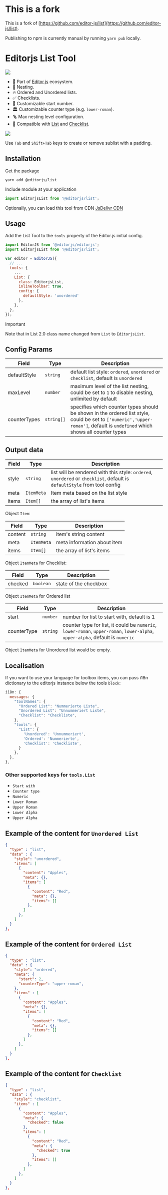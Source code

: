 # This is a fork

This is a fork of [https://github.com/editor-js/list](https://github.com/editor-js/list).

Publishing to npm is currently manual by running `yarn pub` locally.

# Editorjs List Tool

![](assets/readme_image.png)

- 🤩 Part of [Editor.js](https://editorjs.io/) ecosystem.
- 📂 Nesting.
- 🔥 Ordered and Unordered lists.
- ✅ Checklists.
- 🔢 Customizable start number.
- 🏛️ Customizable counter type (e.g. `lower-roman`).
- 🪜 Max nesting level configuration.
- 📝 Compatible with [List](https://github.com/editor-js/list) and [Checklist](https://github.com/editor-js/checklist).

![](assets/demo.gif)

Use `Tab` and `Shift+Tab` keys to create or remove sublist with a padding.

## Installation

Get the package

```shell
yarn add @editorjs/list
```

Include module at your application

```javascript
import EditorjsList from '@editorjs/list';
```

Optionally, you can load this tool from CDN [JsDelivr CDN](https://cdn.jsdelivr.net/npm/@editorjs/list@2)

## Usage

Add the List Tool to the `tools` property of the Editor.js initial config.

```javascript
import EditorJS from '@editorjs/editorjs';
import EditorjsList from '@editorjs/list';

var editor = EditorJS({
  // ...
  tools: {
    ...
    List: {
      class: EditorjsList,
      inlineToolbar: true,
      config: {
        defaultStyle: 'unordered'
      },
    },
  },
});
```

> [!IMPORTANT]
> Note that in List 2.0 class name changed from `List` to `EditorjsList`.

## Config Params

| Field        | Type       | Description                                                                                                                                                                |
| ------------ | ---------- | -------------------------------------------------------------------------------------------------------------------------------------------------------------------------- |
| defaultStyle | `string`   | default list style: `ordered`, `unordered` or `checklist`, default is `unordered`                                                                                          |
| maxLevel     | `number`   | maximum level of the list nesting, could be set to `1` to disable nesting, unlimited by default                                                                            |
| counterTypes | `string[]` | specifies which counter types should be shown in the ordered list style, could be set to `['numeric','upper-roman']`, default is `undefined` which shows all counter types |

## Output data

| Field | Type       | Description                                                                                                              |
| ----- | ---------- | ------------------------------------------------------------------------------------------------------------------------ |
| style | `string`   | list will be rendered with this style: `ordered`, `unordered` or `checklist`, default is `defaultStyle` from tool config |
| meta  | `ItemMeta` | Item meta based on the list style                                                                                        |
| items | `Item[]`   | the array of list's items                                                                                                |

Object `Item`:

| Field   | Type       | Description                 |
| ------- | ---------- | --------------------------- |
| content | `string`   | item's string content       |
| meta    | `ItemMeta` | meta information about item |
| items   | `Item[]`   | the array of list's items   |

Object `ItemMeta` for Checklist:

| Field   | Type      | Description           |
| ------- | --------- | --------------------- |
| checked | `boolean` | state of the checkbox |

Object `ItemMeta` for Ordered list

| Field       | Type     | Description                                                                                                                    |
| ----------- | -------- | ------------------------------------------------------------------------------------------------------------------------------ |
| start       | `number` | number for list to start with, default is 1                                                                                    |
| counterType | `string` | counter type for list, it could be `numeric`, `lower-roman`, `upper-roman`, `lower-alpha`, `upper-alpha`, default is `numeric` |

Object `ItemMeta` for Unordered list would be empty.

## Localisation

If you want to use your language for toolbox items, you can pass i18n dictionary to the editorjs instance below the tools `block`:

```javascript
i18n: {
  messages: {
    "toolNames": {
      "Ordered List": "Nummerierte Liste",
      "Unordered List": "Unnummeriert Liste",
      "Checklist": "Checkliste",
    },
    "tools": {
      "List": {
        'Unordered': 'Unnummeriert',
        'Ordered': 'Nummerierte',
        'Checklist': 'Checkliste',
      }
    },
  },
},
```

### Other supported keys for `tools.List`

- `Start with`
- `Counter type`
- `Numeric`
- `Lower Roman`
- `Upper Roman`
- `Lower Alpha`
- `Upper Alpha`

## Example of the content for `Unordered List`

```json
{
  "type" : "list",
  "data" : {
    "style": "unordered",
    "items": [
      {
        "content": "Apples",
        "meta": {},
        "items": [
          {
            "content": "Red",
            "meta": {},
            "items": []
          },
        ]
      },
    ]
  }
},
```

## Example of the content for `Ordered List`

```json
{
  "type" : "list",
  "data" : {
    "style": "ordered",
    "meta": {
      "start": 2,
      "counterType": "upper-roman",
    },
    "items" : [
      {
        "content": "Apples",
        "meta": {},
        "items": [
          {
            "content": "Red",
            "meta": {},
            "items": []
          },
        ]
      },
    ]
  }
},
```

## Example of the content for `Checklist`

```json
{
  "type" : "list",
  "data" : {
    "style": "checklist",
    "items" : [
      {
        "content": "Apples",
        "meta": {
          "checked": false
        },
        "items": [
          {
            "content": "Red",
            "meta": {
              "checked": true
            },
            "items": []
          },
        ]
      },
    ]
  }
},
```
